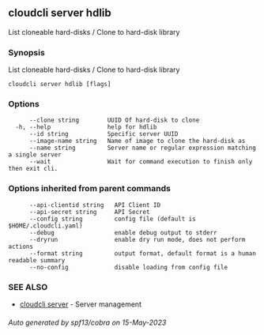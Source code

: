 ## cloudcli server hdlib

List cloneable hard-disks / Clone to hard-disk library 

### Synopsis

List cloneable hard-disks / Clone to hard-disk library 

```
cloudcli server hdlib [flags]
```

### Options

```
      --clone string        UUID Of hard-disk to clone
  -h, --help                help for hdlib
      --id string           Specific server UUID
      --image-name string   Name of image to clone the hard-disk as
      --name string         Server name or regular expression matching a single server
      --wait                Wait for command execution to finish only then exit cli.
```

### Options inherited from parent commands

```
      --api-clientid string   API Client ID
      --api-secret string     API Secret
      --config string         config file (default is $HOME/.cloudcli.yaml)
      --debug                 enable debug output to stderr
      --dryrun                enable dry run mode, does not perform actions
      --format string         output format, default format is a human readable summary
      --no-config             disable loading from config file
```

### SEE ALSO

* [cloudcli server](cloudcli_server.md)	 - Server management

###### Auto generated by spf13/cobra on 15-May-2023
